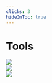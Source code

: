 ```yaml
---
clicks: 3
hideInToc: true
---
```


# Tools

<div v-click="1" class="absolute left-50 mt-30">
    <img class="w-32" src="/logos/slack-logo.png">
</div>
<div v-click="2" class="absolute left-105 mt-30">
<img class="w-32" src="/logos/gsuite-logo.png">
</div>
<div v-click="3" class="absolute right-50 mt-13.5">
<img class="w-32" src="/logos/gitlab-logo.png">
</div>

